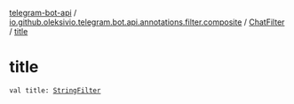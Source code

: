 [telegram-bot-api](../../index.md) / [io.github.oleksivio.telegram.bot.api.annotations.filter.composite](../index.md) / [ChatFilter](index.md) / [title](./title.md)

# title

`val title: `[`StringFilter`](../../io.github.oleksivio.telegram.bot.api.annotations.filter.primitive/-string-filter/index.md)